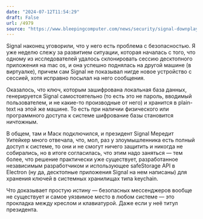 ```yaml
---
date: "2024-07-12T11:54:29"
draft: False
url: /4979
source: "https://www.bleepingcomputer.com/news/security/signal-downplays-encryption-key-flaw-fixes-it-after-x-drama/"
---
```


Signal наконец уговорили, что у него есть проблема с безопасностью. Я уже неделю слежу за развитием ситуации, которая началась с того, что одному из исследователей удалось склонировать сессию десктопного приложения на mac os, и она успешно поднялась на другой машине (в виртуалке), причем сам Signal не показывал нигде новое устройство с сессией, хотя исправно посылал на него сообщения. 

Оказалось, что ключ, которым зашифрована локальная база данных, генерируется Signal самостоятельно (то есть это не пароль, вводимый пользователем, и не какие-то производные от него) и хранится в plain-text на этой же машине. То есть при наличии физического или программного доступа к системе шифрование базы становится ничтожным. 

В общем, там и Маск подключился, и президент Signal Мередит Уитейкер много отвечала, что, мол, раз у злоумышленника есть полный доступ к системе, то они и не смогут ничего защитить и никогда не собирались, но в итоге согласилась, что этим надо заняться — тем более, что решение практически уже существует, разработанное независимым разработчиком и использующее safeStorage API в Electron (ну да, десктопные приложения Signal на нем написаны) для хранения ключей в системных хранилищах типа keychain. 

Что доказывает простую истину — безопасных мессенджеров вообще не существует и самое уязвимое место в любом системе — это прокладка между креслом и клавиатурой. Даже если у неё титул президента.
